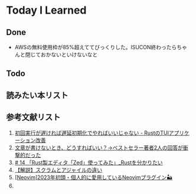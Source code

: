 # Today I Learned

## Done
- AWSの無料使用枠が85%超えててびっくりした。ISUCON終わったらちゃんと閉じておかないといけないなと

## Todo

## 読みたい本リスト

## 参考文献リスト
1. [初回実行が遅ければ遅延初期化でやればいいじゃない - RustのTUIアプリケーション改善](https://syu-m-5151.hatenablog.com/entry/2024/12/14/121545)
2. [文章が書けないとき、どうすればいい？→ベストセラー著者2人の回答が衝撃的だった](https://diamond.jp/articles/-/355800)
3. [# 14 「Rust製エディタ「Zed」使ってみた」_Rustを分かりたい](https://note.com/uliboooo/n/ned0fcb9de4c3)
4. [【解説】スクラムとアジャイルの違い](https://www.learningtree.co.jp/blog/news/%E3%80%90%E8%A7%A3%E8%AA%AC%E3%80%91%E3%82%B9%E3%82%AF%E3%83%A9%E3%83%A0%E3%81%A8%E3%82%A2%E3%82%B8%E3%83%A3%E3%82%A4%E3%83%AB%E3%81%AE%E9%81%95%E3%81%84/)
5. [[Neovim]2023年初頭・個人的に愛用しているNeovimプラグイン🏜](https://zenn.dev/fukakusa_kadoma/articles/4d48fb4e67c945)
6. 